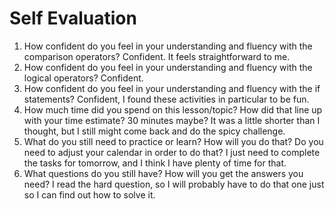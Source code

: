 # Self Evaluation

1. How confident do you feel in your understanding and fluency with the comparison operators?
Confident. It feels straightforward to me. 
1. How confident do you feel in your understanding and fluency with the logical operators?
Confident.
1. How confident do you feel in your understanding and fluency with the if statements? Confident, I found these activities in particular to be fun. 
1. How much time did you spend on this lesson/topic? How did that line up with your time estimate? 30 minutes maybe? It was a little shorter than I thought, but I still might come back and do the spicy challenge. 
1. What do you still need to practice or learn? How will you do that? Do you need to adjust your calendar in order to do that? I just need to complete the tasks for tomorrow, and I think I have plenty of time for that. 
1. What questions do you still have? How will you get the answers you need? 
I read the hard question, so I will probably have to do that one just so I can find out how to solve it. 
